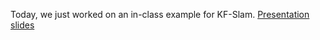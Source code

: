 Today, we just worked on an in-class example for KF-Slam.
[Presentation slides](https://drive.google.com/open?id=1EcnPlbWfi8qLZfxt2hOpy_Xbbn7cm9QsAmZQZ7yPoBI)
